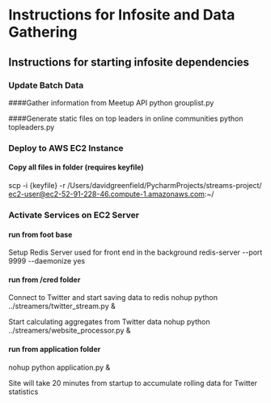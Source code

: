 # Instructions for Infosite and Data Gathering

## Instructions for starting infosite dependencies

### Update Batch Data

####Gather information from Meetup API
python grouplist.py

####Generate static files on top leaders in online communities
python topleaders.py

### Deploy to AWS EC2 Instance
#### Copy all files in folder (requires keyfile)
scp -i {keyfile} -r /Users/davidgreenfield/PycharmProjects/streams-project/ ec2-user@ec2-52-91-228-46.compute-1.amazonaws.com:~/


### Activate Services on EC2 Server
#### run from foot base
Setup Redis Server used for front end in the background
redis-server --port 9999 --daemonize yes

#### run from /cred folder
Connect to Twitter and start saving data to redis
nohup python ../streamers/twitter_stream.py &

Start calculating aggregates from Twitter data
nohup python ../streamers/website_processor.py &

#### run from application folder
nohup python application.py &

Site will take 20 minutes from startup to accumulate rolling data for Twitter statistics


